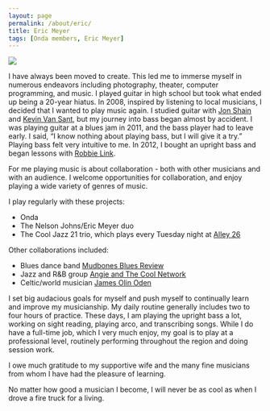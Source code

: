 ```yaml
---
layout: page
permalink: /about/eric/
title: Eric Meyer
tags: [Onda members, Eric Meyer]
---
```


<div class='band-photo'>
  <img src='{{ site.url }}/images/eric_headshot.png'/>
</div>

I have always been moved to create. This led me to immerse myself in numerous endeavors including photography, theater, computer programming, and music. I played guitar in high school but took what ended up being a 20-year hiatus. In 2008, inspired by listening to local musicians, I decided that I wanted to play music again. I studied guitar with [Jon Shain](http://www.jonshain.com/) and [Kevin Van Sant](http://www.kevinvansant.com/), but my journey into bass began almost by accident. I was playing guitar at a blues jam in 2011, and the bass player had to leave early. I said, “I know nothing about playing bass, but I will give it a try.” Playing bass felt very intuitive to me. In 2012, I bought an upright bass and began lessons with [Robbie Link](http://robbielink.com/).

For me playing music is about collaboration - both with other musicians and with an audience. I welcome opportunities for collaboration, and enjoy playing a wide variety of genres of music.

I play regularly with these projects:

* Onda
* The Nelson Johns/Eric Meyer duo
* The Cool Jazz 21 trio, which plays every Tuesday night at [Alley 26](http://www.alleytwentysix.com/)

Other collaborations included:

* Blues dance band [Mudbones Blues Review](http://www.facebook.com/Mudbones.Blues)
* Jazz and R&B group [Angie and The Cool Network](http://angieandthecoolnetwork.com/)
* Celtic/world musician [James Olin Oden](http://www.jamesoden.com/)

I set big audacious goals for myself and push myself to continually learn and improve my musicianship. My daily routine generally includes two to four hours of practice. These days, I am playing the upright bass a lot, working on sight reading, playing arco, and transcribing songs. While I do have a full-time job, which I very much enjoy, my goal is to play at a professional level, routinely performing throughout the region and doing session work.

I owe much gratitude to my supportive wife and the many fine musicians from whom I have had the pleasure of learning.

No matter how good a musician I become, I will never be as cool as when I drove a fire truck for a living.
